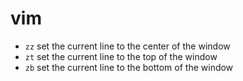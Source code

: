 vim
===

- `zz` set the current line to the center of the window
- `zt` set the current line to the top of the window
- `zb` set the current line to the bottom of the window
